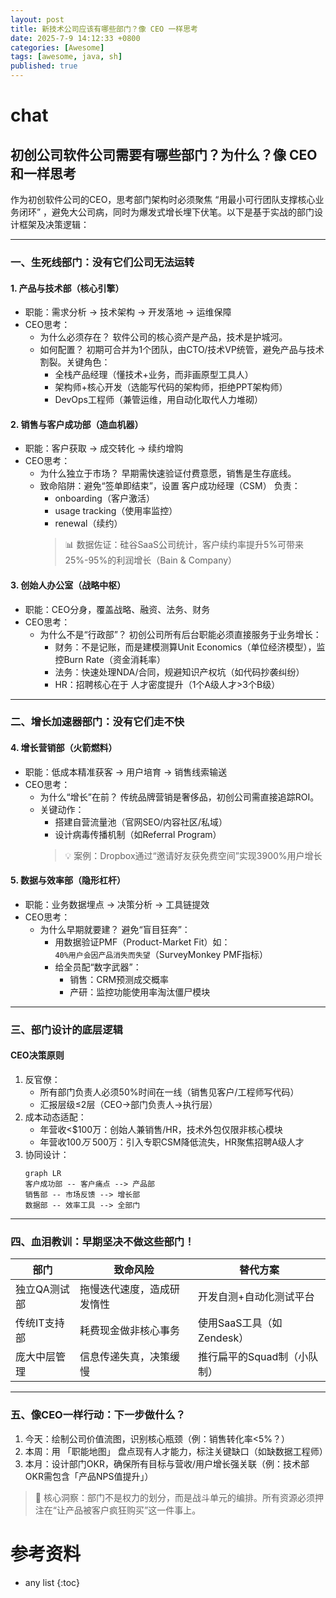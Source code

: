 ```yaml
---
layout: post
title: 新技术公司应该有哪些部门？像 CEO 一样思考
date: 2025-7-9 14:12:33 +0800
categories: [Awesome]
tags: [awesome, java, sh]
published: true
---
```


# chat

## 初创公司软件公司需要有哪些部门？为什么？像 CEO 和一样思考

作为初创软件公司的CEO，思考部门架构时必须聚焦 “用最小可行团队支撑核心业务闭环” ，避免大公司病，同时为爆发式增长埋下伏笔。以下是基于实战的部门设计框架及决策逻辑：

---

### 一、生死线部门：没有它们公司无法运转
#### 1. 产品与技术部（核心引擎）
- 职能：需求分析 → 技术架构 → 开发落地 → 运维保障  
- CEO思考：  
  - 为什么必须存在？ 软件公司的核心资产是产品，技术是护城河。  
  - 如何配置？ 初期可合并为1个团队，由CTO/技术VP统管，避免产品与技术割裂。关键角色：  
    - 全栈产品经理（懂技术+业务，而非画原型工具人）  
    - 架构师+核心开发（选能写代码的架构师，拒绝PPT架构师）  
    - DevOps工程师（兼管运维，用自动化取代人力堆砌）  

#### 2. 销售与客户成功部（造血机器）  
- 职能：客户获取 → 成交转化 → 续约增购  
- CEO思考：  
  - 为什么独立于市场？ 早期需快速验证付费意愿，销售是生存底线。  
  - 致命陷阱：避免“签单即结束”，设置 客户成功经理（CSM） 负责：  
    -  onboarding（客户激活）  
    -  usage tracking（使用率监控）  
    -  renewal（续约）  
    > 📊 数据佐证：硅谷SaaS公司统计，客户续约率提升5%可带来25%-95%的利润增长（Bain & Company）  

#### 3. 创始人办公室（战略中枢）  
- 职能：CEO分身，覆盖战略、融资、法务、财务  
- CEO思考：  
  - 为什么不是“行政部”？ 初创公司所有后台职能必须直接服务于业务增长：  
    - 财务：不是记账，而是建模测算Unit Economics（单位经济模型），监控Burn Rate（资金消耗率）  
    - 法务：快速处理NDA/合同，规避知识产权坑（如代码抄袭纠纷）  
    - HR：招聘核心在于 人才密度提升（1个A级人才>3个B级）  

---

### 二、增长加速器部门：没有它们走不快
#### 4. 增长营销部（火箭燃料）  
- 职能：低成本精准获客 → 用户培育 → 销售线索输送  
- CEO思考：  
  - 为什么“增长”在前？ 传统品牌营销是奢侈品，初创公司需直接追踪ROI。  
  - 关键动作：  
    - 搭建自营流量池（官网SEO/内容社区/私域）  
    - 设计病毒传播机制（如Referral Program）  
    > 💡 案例：Dropbox通过“邀请好友获免费空间”实现3900%用户增长  

#### 5. 数据与效率部（隐形杠杆）  
- 职能：业务数据埋点 → 决策分析 → 工具链提效  
- CEO思考：  
  - 为什么早期就要建？ 避免“盲目狂奔”：  
    - 用数据验证PMF（Product-Market Fit）如：  
      `40%用户会因产品消失而失望`（SurveyMonkey PMF指标）  
    - 给全员配“数字武器”：  
      - 销售：CRM预测成交概率  
      - 产研：监控功能使用率淘汰僵尸模块  

---

### 三、部门设计的底层逻辑
#### CEO决策原则  
1. 反官僚：  
   - 所有部门负责人必须50%时间在一线（销售见客户/工程师写代码）  
   - 汇报层级≤2层（CEO→部门负责人→执行层）  
2. 成本动态适配：  
   - 年营收<$100万：创始人兼销售/HR，技术外包仅限非核心模块  
   - 年营收$100万~$500万：引入专职CSM降低流失，HR聚焦招聘A级人才  
3. 协同设计：  
   ```mermaid
   graph LR
   客户成功部 -- 客户痛点 --> 产品部
   销售部 -- 市场反馈 --> 增长部
   数据部 -- 效率工具 --> 全部门
   ```

---

### 四、血泪教训：早期坚决不做这些部门！
| 部门       | 致命风险                  | 替代方案               |
|----------------|-----------------------------|--------------------------|
| 独立QA测试部   | 拖慢迭代速度，造成研发惰性     | 开发自测+自动化测试平台     |
| 传统IT支持部   | 耗费现金做非核心事务          | 使用SaaS工具（如Zendesk） |
| 庞大中层管理   | 信息传递失真，决策缓慢         | 推行扁平的Squad制（小队制）|

---

### 五、像CEO一样行动：下一步做什么？
1. 今天：绘制公司价值流图，识别核心瓶颈（例：销售转化率<5%？）  
2. 本周：用 「职能地图」 盘点现有人才能力，标注关键缺口（如缺数据工程师）  
3. 本月：设计部门OKR，确保所有目标与营收/用户增长强关联（例：技术部OKR需包含「产品NPS值提升」）  

> 🔑 核心洞察：部门不是权力的划分，而是战斗单元的编排。所有资源必须押注在“让产品被客户疯狂购买”这一件事上。

# 参考资料



* any list
{:toc}